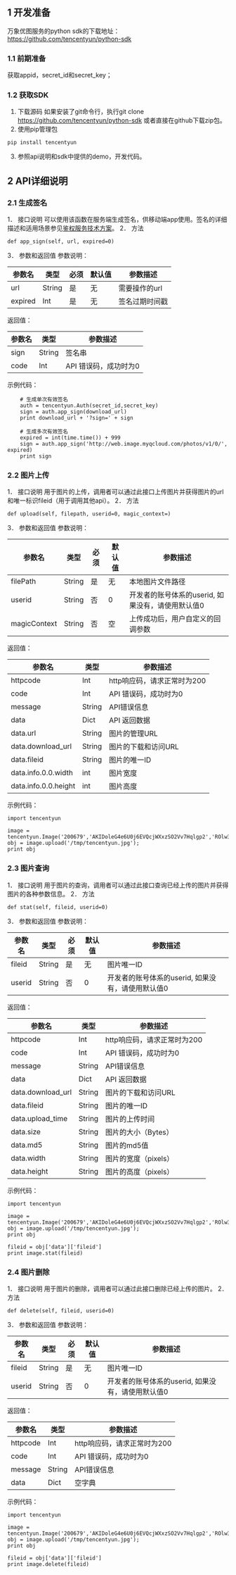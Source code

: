 ## 1	开发准备
万象优图服务的python sdk的下载地址： https://github.com/tencentyun/python-sdk
### 1.1	前期准备
获取appid，secret_id和secret_key；
### 1.2	获取SDK
1.	下载源码
如果安装了git命令行，执行git clone https://github.com/tencentyun/python-sdk
或者直接在github下载zip包。
2.	使用pip管理包

```
pip install tencentyun
```
3.	参照api说明和sdk中提供的demo，开发代码。
## 2	API详细说明
### 2.1	生成签名
1．	接口说明
可以使用该函数在服务端生成签名，供移动端app使用。签名的详细描述和适用场景参见[鉴权服务技术方案](/doc/product/275/签名与鉴权文档-V1)。
2．	方法

```
def app_sign(self, url, expired=0) 
```
3．	参数和返回值
参数说明：

参数名|	类型|	必须	|默认值	|参数描述
---------|---------|---------|---------|---------
url|	String	|是	|无	|需要操作的url
expired	|Int	|是|	无	|签名过期时间戳

返回值：

参数名|	类型|	参数描述
---------|---------|---------
sign	|String|	签名串
code	|Int|	API 错误码，成功时为0

示例代码：

```
    # 生成单次有效签名
    auth = tencentyun.Auth(secret_id,secret_key)
    sign = auth.app_sign(download_url)
    print download_url + '?sign=' + sign

    # 生成多次有效签名
    expired = int(time.time()) + 999
    sign = auth.app_sign('http://web.image.myqcloud.com/photos/v1/0/', expired)
    print sign
```
### 2.2	图片上传
1．	接口说明
用于图片的上传，调用者可以通过此接口上传图片并获得图片的url和唯一标识fileid（用于调用其他api）。
2．	方法

```
def upload(self, filepath, userid=0, magic_context=) 
```
3．	参数和返回值
参数说明：

参数名	|类型	|必须|	默认值	|参数描述
---------|---------|---------|---------|---------
filePath|	String	|是|	无	|本地图片文件路径
userid|	String	|否|	0	|开发者的账号体系的userid, 如果没有，请使用默认值0
magicContext	|String	|否|	空	|上传成功后，用户自定义的回调参数

返回值：

参数名	|类型	|参数描述
---------|---------|---------
httpcode	|Int	|http响应码，请求正常时为200
code|	Int	|API 错误码，成功时为0
message	|String	|API错误信息
data	|Dict|	API 返回数据
data.url|	String|	图片的管理URL
data.download_url	|String|	图片的下载和访问URL
data.fileid	|String	|图片的唯一ID
data.info.0.0.width|	int	|图片宽度
data.info.0.0.height	|int	|图片高度


示例代码：

```
import tencentyun

image = tencentyun.Image('200679','AKIDoleG4e6U0j6EVQcjWXxzSO2Vv7Hqlgp2','ROlw3XYdNXNnII18ATs6zd7m5mivnApa')
obj = image.upload('/tmp/tencentyun.jpg');
print obj

```
### 2.3	图片查询
1．	接口说明
用于图片的查询，调用者可以通过此接口查询已经上传的图片并获得图片的各种参数信息。
2．	方法

```
def stat(self, fileid, userid=0) 
```
3．	参数和返回值
参数说明：

参数名	|类型	|必须|	默认值	|参数描述
---------|---------|---------|---------|---------
fileid	|String|	是|	无|	图片唯一ID
userid|	String	|否	|0	|开发者的账号体系的userid, 如果没有，请使用默认值0

返回值：

参数名|	类型	|参数描述
---------|---------|---------
httpcode|	Int|	http响应码，请求正常时为200
code|	Int|	API 错误码，成功时为0
message|	String|	API错误信息
data	|Dict|	API 返回数据
data.download_url	|String	|图片的下载和访问URL
data.fileid	|String	|图片的唯一ID
data.upload_time	|String|	图片的上传时间
data.size	|String	|图片的大小（Bytes）
data.md5	|String|	图片的md5值
data.width	|String|	图片的宽度（pixels）
data.height	|String	|图片的高度（pixels）

示例代码：

```
import tencentyun

image = tencentyun.Image('200679','AKIDoleG4e6U0j6EVQcjWXxzSO2Vv7Hqlgp2','ROlw3XYdNXNnII18ATs6zd7m5mivnApa')
obj = image.upload('/tmp/tencentyun.jpg');
print obj

fileid = obj['data']['fileid']
print image.stat(fileid)
```
### 2.4	图片删除
1．	接口说明
用于图片的删除，调用者可以通过此接口删除已经上传的图片。
2．	方法

```
def delete(self, fileid, userid=0) 
```
3．	参数和返回值
参数说明：

参数名	|类型	|必须|	默认值	|参数描述
---------|---------|---------|---------|---------
fileid|	String	|是	|无	|图片唯一ID
userid|	String|	否	|0	|开发者的账号体系的userid, 如果没有，请使用默认值0

返回值：

参数名|	类型	|参数描述
---------|---------|---------
httpcode	|Int	|http响应码，请求正常时为200
code|	Int	|API 错误码，成功时为0
message|	String|	API错误信息
data	|Dict|	空字典

示例代码：

```
import tencentyun

image = tencentyun.Image('200679','AKIDoleG4e6U0j6EVQcjWXxzSO2Vv7Hqlgp2','ROlw3XYdNXNnII18ATs6zd7m5mivnApa')
obj = image.upload('/tmp/tencentyun.jpg');
print obj

fileid = obj['data']['fileid']
print image.delete(fileid)
```